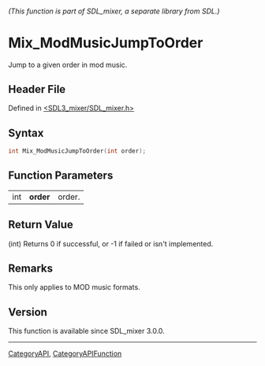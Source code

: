 ###### (This function is part of SDL_mixer, a separate library from SDL.)
# Mix_ModMusicJumpToOrder

Jump to a given order in mod music.

## Header File

Defined in [<SDL3_mixer/SDL_mixer.h>](https://github.com/libsdl-org/SDL_mixer/blob/main/include/SDL3_mixer/SDL_mixer.h)

## Syntax

```c
int Mix_ModMusicJumpToOrder(int order);
```

## Function Parameters

|     |           |        |
| --- | --------- | ------ |
| int | **order** | order. |

## Return Value

(int) Returns 0 if successful, or -1 if failed or isn't implemented.

## Remarks

This only applies to MOD music formats.

## Version

This function is available since SDL_mixer 3.0.0.

----
[CategoryAPI](CategoryAPI), [CategoryAPIFunction](CategoryAPIFunction)


